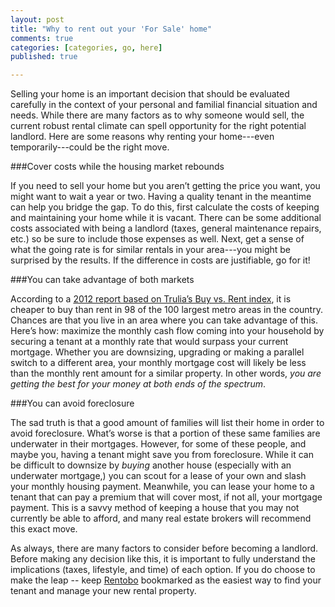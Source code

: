 ```yaml
---
layout: post
title: "Why to rent out your 'For Sale' home"
comments: true
categories: [categories, go, here]
published: true

---
```


Selling your home is an important decision that should be evaluated carefully in the context of your personal and familial financial situation and needs.  While there are many factors as to why someone would sell, the current robust rental climate can spell opportunity for the right potential landlord. Here are some reasons why renting your home---even temporarily---could be the right move.

###Cover costs while the housing market rebounds

If you need to sell your home but you aren’t getting the price you want, you might want to wait a year or two. Having a quality tenant in the meantime can help you bridge the gap. To do this, first calculate the costs of keeping and maintaining your home while it is vacant. There can be some additional costs associated with being a landlord (taxes, general maintenance repairs, etc.) so be sure to include those expenses as well. Next, get a sense of what the going rate is for similar rentals in your area---you might be surprised by the results. If the difference in costs are justifiable, go for it!

###You can take advantage of both markets

According to a [2012 report based on Trulia’s Buy vs. Rent index](http://www.google.com/url?q=http%3A%2F%2Ftrends.truliablog.com%2Fvis%2Frentvsbuy-spr2012%2F&sa=D&sntz=1&usg=AFQjCNFE61mthLXadstthAbQol-WIfDv3w), it is cheaper to buy than rent in 98 of the 100 largest metro areas in the country. Chances are that you live in an area where you can take advantage of this. Here’s how: maximize the monthly cash flow coming into your household by securing a tenant at a monthly rate that would surpass your current mortgage. Whether you are downsizing, upgrading or making a parallel switch to a different area, your monthly mortgage cost will likely be less than the monthly rent amount for a similar property. In other words, *you are getting the best for your money at both ends of the spectrum*.

###You can avoid foreclosure

The sad truth is that a good amount of families will list their home in order to avoid foreclosure. What’s worse is that a portion of these same families are underwater in their mortgages. However, for some of these people, and maybe you, having a tenant might save you from foreclosure. While it can be difficult to downsize by *buying* another house (especially with an underwater mortgage,) you can scout for a lease of your own and slash your monthly housing payment. Meanwhile, you can lease your home to a tenant that can pay a premium that will cover most, if not all, your mortgage payment. This is a savvy method of keeping a house that you may not currently be able to afford, and many real estate brokers will recommend this exact move.

As always, there are many factors to consider before becoming a landlord. Before making any decision like this, it is important to fully understand the implications (taxes, lifestyle, and time) of each option. If you do choose to make the leap -- keep [Rentobo](www.rentobo.com) bookmarked as the easiest way to find your tenant and manage your new rental property.